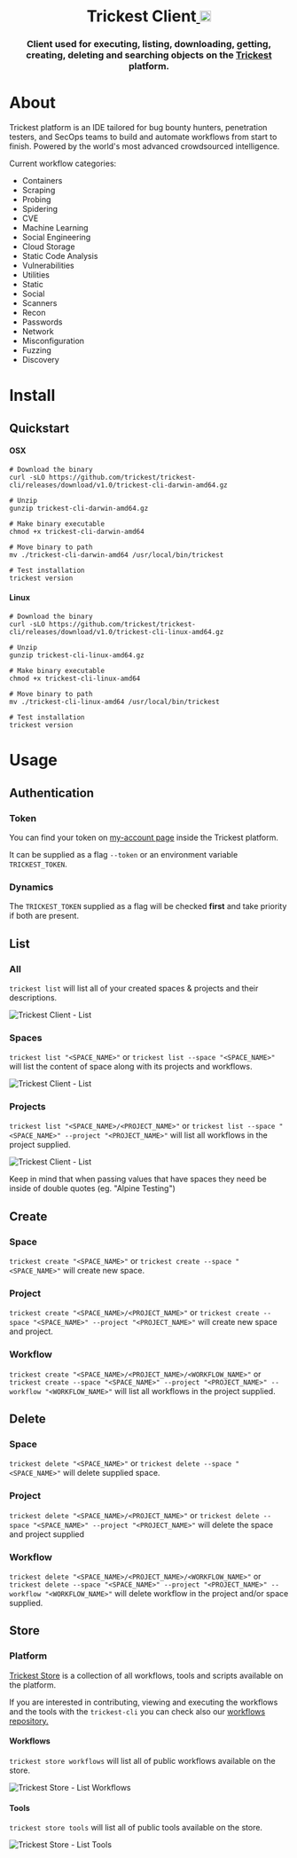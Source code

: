 <h1 align="center">Trickest Client<a href="#"> <img src="https://img.shields.io/badge/Tweet--lightgrey?logo=twitter&style=social" alt="Tweet" height="20"/></a></h1>

<h3 align="center">
Client used for executing, listing, downloading, getting, creating, deleting and searching objects on the <a href=https://trickest.com>Trickest</a> platform.
</h3>

# About

Trickest platform is an IDE tailored for bug bounty hunters, penetration testers, and SecOps teams to build and automate workflows from start to finish. Powered by the world's most advanced crowdsourced intelligence.

Current workflow categories:

- Containers
- Scraping
- Probing
- Spidering
- CVE
- Machine Learning
- Social Engineering
- Cloud Storage
- Static Code Analysis
- Vulnerabilities
- Utilities
- Static
- Social
- Scanners
- Recon
- Passwords
- Network
- Misconfiguration
- Fuzzing
- Discovery
  
# Install

## Quickstart

#### **OSX**

```
# Download the binary
curl -sLO https://github.com/trickest/trickest-cli/releases/download/v1.0/trickest-cli-darwin-amd64.gz

# Unzip
gunzip trickest-cli-darwin-amd64.gz

# Make binary executable
chmod +x trickest-cli-darwin-amd64

# Move binary to path
mv ./trickest-cli-darwin-amd64 /usr/local/bin/trickest

# Test installation
trickest version
```

#### **Linux**

```
# Download the binary
curl -sLO https://github.com/trickest/trickest-cli/releases/download/v1.0/trickest-cli-linux-amd64.gz

# Unzip
gunzip trickest-cli-linux-amd64.gz

# Make binary executable
chmod +x trickest-cli-linux-amd64

# Move binary to path
mv ./trickest-cli-linux-amd64 /usr/local/bin/trickest

# Test installation
trickest version
```

# Usage

## Authentication

### Token

You can find your token on [my-account page](https://trickest.io/dashboard/settings/my-account) inside the Trickest platform.

It can be supplied as a flag `--token` or an environment variable `TRICKEST_TOKEN`. 

### Dynamics

The `TRICKEST_TOKEN` supplied as a flag will be checked **first** and take priority if both are present.

## List

### All

`trickest list` will list all of your created spaces & projects and their descriptions.

![Trickest Client - List](images/list-all.png "Trickest Client - List All")

### Spaces

`trickest list "<SPACE_NAME>"` or ```trickest list --space "<SPACE_NAME>"``` will list the content of space along with its projects and workflows.

![Trickest Client - List](images/list-space.png "Trickest Client - List Space")

### Projects   


`trickest list "<SPACE_NAME>/<PROJECT_NAME>"` or ```trickest list --space "<SPACE_NAME>" --project "<PROJECT_NAME>"``` will list all workflows in the project supplied.

![Trickest Client - List](images/list-project.png "Trickest Client - List Project")

Keep in mind that when passing values that have spaces they need be inside of double quotes (eg. "Alpine Testing")

## Create

### Space

`trickest create "<SPACE_NAME>"` or `trickest create --space "<SPACE_NAME>"` will create new space.

### Project

`trickest create "<SPACE_NAME>/<PROJECT_NAME>"` or `trickest create --space "<SPACE_NAME>" --project "<PROJECT_NAME>"`  will create new space and project.

### Workflow   


`trickest create "<SPACE_NAME>/<PROJECT_NAME>/<WORKFLOW_NAME>"` or ```trickest create --space "<SPACE_NAME>" --project "<PROJECT_NAME>" --workflow "<WORKFLOW_NAME>"``` will list all workflows in the project supplied.

## Delete

### Space

`trickest delete "<SPACE_NAME>"` or `trickest delete --space "<SPACE_NAME>"` will delete supplied space.

### Project

`trickest delete "<SPACE_NAME>/<PROJECT_NAME>"` or `trickest delete --space "<SPACE_NAME>" --project "<PROJECT_NAME>"`  will delete the space and project supplied

### Workflow   


`trickest delete "<SPACE_NAME>/<PROJECT_NAME>/<WORKFLOW_NAME>"` or ```trickest delete --space "<SPACE_NAME>" --project "<PROJECT_NAME>" --workflow "<WORKFLOW_NAME>"``` will delete workflow in the project and/or space supplied.

## Store

### Platform

[Trickest Store](https://trickest.io/dashboard/store) is a collection of all workflows, tools and scripts available on the platform. 

If you are interested in contributing, viewing and executing the workflows and the tools with the `trickest-cli` you can check also our [workflows repository.](https://github.com/trickest/workflows)

#### Workflows

`trickest store workflows` will list all of public workflows available on the store.

![Trickest Store - List Workflows](images/store-workflows.png "Trickest Store - List Workflows")

#### Tools

`trickest store tools` will list all of public tools available on the store.

![Trickest Store - List Tools](images/store-tools.png "Trickest Store - List Tools")